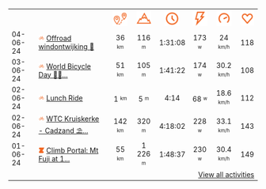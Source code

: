 <table>
    <tr>
        <th></th>
        <th></th>
        <th align="center"><img src="https://raw.githubusercontent.com/robiningelbrecht/strava-activities/master/public/distance.svg" width="30" alt="distance" title="distance"/></th>
        <th align="center"><img src="https://raw.githubusercontent.com/robiningelbrecht/strava-activities/master/public/elevation.svg" width="30" alt="elevation" title="elevation"/></th>
        <th align="center"><img src="https://raw.githubusercontent.com/robiningelbrecht/strava-activities/master/public/time.svg" width="30" alt="time" title="time"/></th>
        <th align="center"><img src="https://raw.githubusercontent.com/robiningelbrecht/strava-activities/master/public/average-watt.svg" width="30" alt="average watts" title="average watts"/></th>
        <th align="center"><img src="https://raw.githubusercontent.com/robiningelbrecht/strava-activities/master/public/average-speed.svg" width="30" alt="average speed" title="average speed"/></th>
        <th align="center"><img src="https://raw.githubusercontent.com/robiningelbrecht/strava-activities/master/public/heart-rate.svg" width="30" alt="average heart rate" title="average heart rate"/></th>
    </tr>
            <tr>
            <td>04-06-24</td>
            <td>
                <img src="https://raw.githubusercontent.com/robiningelbrecht/strava-activities/master/public/activity-ride.svg" width="12" alt="Offroad windontwijking 💨" title="Offroad windontwijking 💨"/>
<a href="https://www.strava.com/activities/11573765055" title="Kcal: 1085 | Gear: None ">Offroad windontwijking 💨</a>
            </td>
            <td align="center">36 <sup><sub>km</sub></sup></td>
            <td align="center">116 <sup><sub>m</sub></sup></td>
            <td align="center">1:31:08</td>
            <td align="center">173 <sup><sub>w</sub></sup></td>
            <td align="center">24 <sup><sub>km/h</sub></sup></td>
            <td align="center">118</td>
        </tr>
            <tr>
            <td>03-06-24</td>
            <td>
                <img src="https://raw.githubusercontent.com/robiningelbrecht/strava-activities/master/public/activity-ride.svg" width="12" alt="World Bicycle Day 🚴‍♂️" title="World Bicycle Day 🚴‍♂️"/>
<a href="https://www.strava.com/activities/11565473764" title="Kcal: 1216 | Gear: None ">World Bicycle Day 🚴‍♂️...</a>
            </td>
            <td align="center">51 <sup><sub>km</sub></sup></td>
            <td align="center">105 <sup><sub>m</sub></sup></td>
            <td align="center">1:41:22</td>
            <td align="center">174 <sup><sub>w</sub></sup></td>
            <td align="center">30.2 <sup><sub>km/h</sub></sup></td>
            <td align="center">108</td>
        </tr>
            <tr>
            <td>02-06-24</td>
            <td>
                <img src="https://raw.githubusercontent.com/robiningelbrecht/strava-activities/master/public/activity-ride.svg" width="12" alt="Lunch Ride" title="Lunch Ride"/>
<a href="https://www.strava.com/activities/11554536516" title="Kcal: 24 | Gear: None ">Lunch Ride</a>
            </td>
            <td align="center">1 <sup><sub>km</sub></sup></td>
            <td align="center">5 <sup><sub>m</sub></sup></td>
            <td align="center">4:14</td>
            <td align="center">68 <sup><sub>w</sub></sup></td>
            <td align="center">18.6 <sup><sub>km/h</sub></sup></td>
            <td align="center">112</td>
        </tr>
            <tr>
            <td>02-06-24</td>
            <td>
                <img src="https://raw.githubusercontent.com/robiningelbrecht/strava-activities/master/public/activity-ride.svg" width="12" alt="WTC Kruiskerke - Cadzand ⛱️" title="WTC Kruiskerke - Cadzand ⛱️"/>
<a href="https://www.strava.com/activities/11554537297" title="Kcal: 3937 | Gear: None ">WTC Kruiskerke - Cadzand ⛱...</a>
            </td>
            <td align="center">142 <sup><sub>km</sub></sup></td>
            <td align="center">320 <sup><sub>m</sub></sup></td>
            <td align="center">4:18:02</td>
            <td align="center">228 <sup><sub>w</sub></sup></td>
            <td align="center">33.1 <sup><sub>km/h</sub></sup></td>
            <td align="center">143</td>
        </tr>
            <tr>
            <td>01-06-24</td>
            <td>
                                <img src="https://raw.githubusercontent.com/robiningelbrecht/strava-activities/master/public/activity-virtual-ride-zwift.svg" width="12" alt="Climb Portal: Mt Fuji at 100% Elevation in Watopia" title="Climb Portal: Mt Fuji at 100% Elevation in Watopia"/>
<a href="https://www.strava.com/activities/11550187201" title="Kcal: 1434 | Gear: None ">Climb Portal: Mt Fuji at 1...</a>
            </td>
            <td align="center">55 <sup><sub>km</sub></sup></td>
            <td align="center">1 226 <sup><sub>m</sub></sup></td>
            <td align="center">1:48:37</td>
            <td align="center">230 <sup><sub>w</sub></sup></td>
            <td align="center">30.4 <sup><sub>km/h</sub></sup></td>
            <td align="center">149</td>
        </tr>
                <tr>
            <td colspan="8" align="right"><a href="https://github.com/robiningelbrecht/strava-activities#activities">View all activities</a></td>
        </tr>
    </table>
